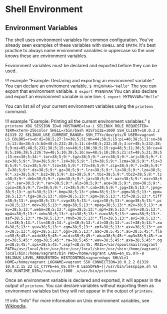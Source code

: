 # Shell Environment

## Environment Variables

The shell uses environment variables for common configuration. You've already seen examples of these variables with `$SHELL` and `$PATH`. It's best practice to always name environment variables in uppercase so the user knows these are environment variables.

Environment variables must be declared and exported before they can be used.

!!! example "Example: Declaring and exporting an environment variable."
    You can declare an enviroment variable.
    ```
    $ MYENVVAR="Hello"
    ```
    The you can export that environment variable.
    ```
    $ export MYENVVAR
    ```
    You can also declare and export an environment variable in one line.
    ```
    $ export MYENVVAR="Hello"
    ```

You can list all of your current environment variables using the `printenv` command.

!!! example "Example: Printing all the current environment variables."
    ```
    $ printenv
    XDG_SESSION_ID=8
    HOSTNAME=lsa-i
    SELINUX_ROLE_REQUESTED=
    TERM=xterm-256color
    SHELL=/bin/bash
    HISTSIZE=1000
    SSH_CLIENT=10.0.2.2 61319 22
    SELINUX_USE_CURRENT_RANGE=
    SSH_TTY=/dev/pts/0
    USER=vagrant
    LS_COLORS=rs=0:di=38;5;27:ln=38;5;51:mh=44;38;5;15:pi=40;38;5;11:so=38;5;13:do=38;5;5:bd=48;5;232;38;5;11:cd=48;5;232;38;5;3:or=48;5;232;38;5;9:mi=05;48;5;232;38;5;15:su=48;5;196;38;5;15:sg=48;5;11;38;5;16:ca=48;5;196;38;5;226:tw=48;5;10;38;5;16:ow=48;5;10;38;5;21:st=48;5;21;38;5;15:ex=38;5;34:*.tar=38;5;9:*.tgz=38;5;9:*.arc=38;5;9:*.arj=38;5;9:*.taz=38;5;9:*.lha=38;5;9:*.lz4=38;5;9:*.lzh=38;5;9:*.lzma=38;5;9:*.tlz=38;5;9:*.txz=38;5;9:*.tzo=38;5;9:*.t7z=38;5;9:*.zip=38;5;9:*.z=38;5;9:*.Z=38;5;9:*.dz=38;5;9:*.gz=38;5;9:*.lrz=38;5;9:*.lz=38;5;9:*.lzo=38;5;9:*.xz=38;5;9:*.bz2=38;5;9:*.bz=38;5;9:*.tbz=38;5;9:*.tbz2=38;5;9:*.tz=38;5;9:*.deb=38;5;9:*.rpm=38;5;9:*.jar=38;5;9:*.war=38;5;9:*.ear=38;5;9:*.sar=38;5;9:*.rar=38;5;9:*.alz=38;5;9:*.ace=38;5;9:*.zoo=38;5;9:*.cpio=38;5;9:*.7z=38;5;9:*.rz=38;5;9:*.cab=38;5;9:*.jpg=38;5;13:*.jpeg=38;5;13:*.gif=38;5;13:*.bmp=38;5;13:*.pbm=38;5;13:*.pgm=38;5;13:*.ppm=38;5;13:*.tga=38;5;13:*.xbm=38;5;13:*.xpm=38;5;13:*.tif=38;5;13:*.tiff=38;5;13:*.png=38;5;13:*.svg=38;5;13:*.svgz=38;5;13:*.mng=38;5;13:*.pcx=38;5;13:*.mov=38;5;13:*.mpg=38;5;13:*.mpeg=38;5;13:*.m2v=38;5;13:*.mkv=38;5;13:*.webm=38;5;13:*.ogm=38;5;13:*.mp4=38;5;13:*.m4v=38;5;13:*.mp4v=38;5;13:*.vob=38;5;13:*.qt=38;5;13:*.nuv=38;5;13:*.wmv=38;5;13:*.asf=38;5;13:*.rm=38;5;13:*.rmvb=38;5;13:*.flc=38;5;13:*.avi=38;5;13:*.fli=38;5;13:*.flv=38;5;13:*.gl=38;5;13:*.dl=38;5;13:*.xcf=38;5;13:*.xwd=38;5;13:*.yuv=38;5;13:*.cgm=38;5;13:*.emf=38;5;13:*.axv=38;5;13:*.anx=38;5;13:*.ogv=38;5;13:*.ogx=38;5;13:*.aac=38;5;45:*.au=38;5;45:*.flac=38;5;45:*.mid=38;5;45:*.midi=38;5;45:*.mka=38;5;45:*.mp3=38;5;45:*.mpc=38;5;45:*.ogg=38;5;45:*.ra=38;5;45:*.wav=38;5;45:*.axa=38;5;45:*.oga=38;5;45:*.spx=38;5;45:*.xspf=38;5;45:
    MAIL=/var/spool/mail/vagrant
    PATH=/usr/local/bin:/usr/bin:/usr/local/sbin:/usr/sbin:/home/vagrant/.local/bin:/home/vagrant/bin
    PWD=/home/vagrant
    LANG=en_US.UTF-8
    SELINUX_LEVEL_REQUESTED=
    HISTCONTROL=ignoredups
    SHLVL=1
    HOME=/home/vagrant
    LOGNAME=vagrant
    SSH_CONNECTION=10.0.2.2 61319 10.0.2.15 22
    LC_CTYPE=en_US.UTF-8
    LESSOPEN=||/usr/bin/lesspipe.sh %s
    XDG_RUNTIME_DIR=/run/user/1000
    _=/usr/bin/printenv
    ```

Once an environment variable is declared and exported, it will appear in the output of `printenv`. You can declare variables without exporting them as environment variables but they will not appear in the output of `printenv`.

!!! info "Info"
    For more information on Unix environment variables, see [Wikipedia](https://wikipedia.org/wiki/Environment_variable#Unix).
